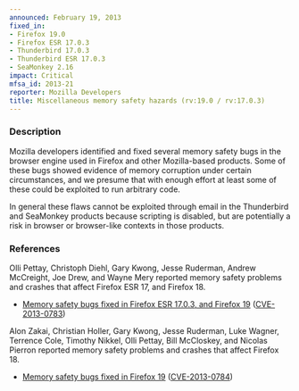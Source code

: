 ```yaml
---
announced: February 19, 2013
fixed_in:
- Firefox 19.0
- Firefox ESR 17.0.3
- Thunderbird 17.0.3
- Thunderbird ESR 17.0.3
- SeaMonkey 2.16
impact: Critical
mfsa_id: 2013-21
reporter: Mozilla Developers
title: Miscellaneous memory safety hazards (rv:19.0 / rv:17.0.3)
---
```


<h3>Description</h3>

<p>Mozilla developers identified and fixed several memory safety bugs in the
browser engine used in Firefox and other Mozilla-based products. Some of these
bugs showed evidence of memory corruption under certain circumstances, and we
presume that with enough effort at least some of these could be exploited to run
arbitrary code.</p>

<p class="note">In general these flaws cannot be exploited through email in the
Thunderbird and SeaMonkey products because scripting is disabled, but are
potentially a risk in browser or browser-like contexts in those products.</p>


<h3>References</h3>

<p>Olli Pettay, Christoph Diehl, Gary Kwong, Jesse Ruderman, Andrew McCreight,
Joe Drew, and Wayne Mery reported memory safety problems and crashes that affect
Firefox ESR 17, and Firefox 18.</p>

<ul>
  <li><a href="https://bugzilla.mozilla.org/buglist.cgi?bug_id=830975,832162,822858,&#10;761448,812380,690970,826471,830399,818241,780549">
          Memory safety bugs fixed in Firefox ESR 17.0.3, and Firefox 19</a> (<a href="http://cve.mitre.org/cgi-bin/cvename.cgi?name=CVE-2013-0783" class="ex-ref">CVE-2013-0783</a>)</li>
</ul>

<p>Alon Zakai, Christian Holler, Gary Kwong, Jesse Ruderman, Luke Wagner,
Terrence Cole, Timothy Nikkel, Olli Pettay, Bill McCloskey, and Nicolas Pierron
reported memory safety problems and crashes that affect Firefox 18.</p>
<ul>
  <li><a href="https://bugzilla.mozilla.org/buglist.cgi?bug_id=830943,799803,799907,&#10;819635,766452,827687,805294,801114,790373,809295,810169,797977">
          Memory safety bugs fixed in Firefox 19</a> (<a href="http://cve.mitre.org/cgi-bin/cvename.cgi?name=CVE-2013-0784" class="ex-ref">CVE-2013-0784</a>)</li>
</ul>




